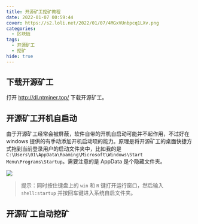 ```yaml
---
title: 开源矿工挖矿教程
date: 2022-01-07 00:59:44
cover: https://s2.loli.net/2022/01/07/4MGxVUnbpcq1LXv.png
categories:
  - 区块链
tags:
  - 开源矿工
  - 挖矿
hide: true
---
```


## 下载开源矿工

打开 http://dl.ntminer.top/ 下载开源矿工。

## 开源矿工开机自启动

由于开源矿工经常会被屏蔽，软件自带的开机自启动可能并不起作用，不过好在 windows 提供的有手动添加开机启动项的能力。原理是将开源矿工的桌面快捷方式拖到当前登录用户的启动文件夹中，比如我的是 `C:\Users\01\AppData\Roaming\Microsoft\Windows\Start Menu\Programs\Startup`。需要注意的是 AppData 是个隐藏文件夹。

![](https://p1-juejin.byteimg.com/tos-cn-i-k3u1fbpfcp/ff5fbb3148df410ba4503eaf667e1f5b~tplv-k3u1fbpfcp-watermark.image?)

> 提示：同时按住键盘上的 `win` 和 `R` 键打开运行窗口，然后输入 `shell:startup` 并按回车键进入系统自启文件夹。

## 开源矿工自动挖矿
